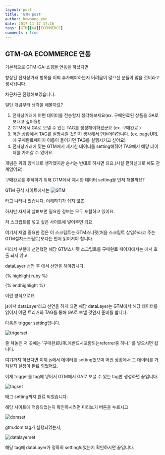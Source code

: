 ```yaml
---
layout: post
title: 'GTM post'
author: hawoong.yun
date: 2017-11-17 17:16
tags: [GTM][GA][ECOMMERCE]
comments : true
---
```


## GTM-GA ECOMMERCE 연동

기본적으로 GTM-GA-쇼핑몰 연동을 하셨다면

향상된 전자상거래 항목을 어찌 추가해야하는지 어려움이 많으신 분들이 많을 것이라고 생각됩니다.

차근차근 진행해보겠습니다.

일단 개념부터 생각을 해볼까요?

1. 전자상거래에 어떤 데이터를 전송할지 생각해보세요(ex. 구매완료된 상품을 GA로 보내고 싶어요!)
2. GTM에서 GA로 보낼 수 있는 TAG를 생성해야하겠군요 (ex. 구매완료 )
3. 어떤 상황에서 TAG를 실행시킬 것인지 생각해서 만들어야합니다. (ex. pageURL에 구매완료페이지 이름이 들어가면 TAG를 실행시키고 싶어요)
4. 전자상거래에 맞는 GTM에서 제시한 데이터를 setting해줘야 TAG에서 해당 데이터를 가져갈 수 있어요.


개념은 위의 양식대로 생각했지만 순서는 반대로 하시면 되요.(사실 편하신대로 해도 관계없어요)

구매완료를 추적하기 위해 GTM에서 제시한 데이터 setting을 먼저 해볼까요?

GTM 공식 사이트에서는
![GTM](hawoong12.github.io/images/gtm-ga_measuring_purchases.png)


라고 나타나 있습니다. 이해하기가 쉽지 않죠.

하지만 자세히 살펴보면 필요한 정보는 모두 포함하고 있어요.

저 스크립트를 넣고 싶은 사이트에 넣어주면 되요.

여기서 제일 중요한 점은 이 스크립트는 GTM스니펫(처음 스크립트 삽입하라고 주는 GTM설치스크립트)보다는 먼저 읽어져야 합니다.

따라서 <head>부분에 선언했던 해당 GTM스니펫 스크립트를 구매완료 페이지에서는 <head>에서 호출 되지 않고

dataLayer 선언 후 <body>에서 선언을 해야합니다.

{% highlight ruby %}<head>
	<!-- Google Tag Manager -->
	<script>
	if((document.URL).indexOf('구매완료URL에반드시포함되는referrer중 하나') < 0){
		(function(w,d,s,l,i){w[l]=w[l]||[];w[l].push({'gtm.start':
		new Date().getTime(),event:'gtm.js'});var f=d.getElementsByTagName(s)[0],
		j=d.createElement(s),dl=l!='dataLayer'?'&l='+l:'';j.async=true;j.src=
		'https://www.googletagmanager.com/gtm.js?id='+i+dl;f.parentNode.insertBefore(j,f);
		})(window,document,'script','dataLayer','asldhfasdfkaj(GTMid들어가는곳)');
	}
	</script>
	<!-- End Google Tag Manager -->
</head>

<body>
	<script>
	var dataLayer = new Array();
	dataLayer.push({'ecommerce': {
    'purchase': {
      'actionField': {
        'id': 'T12345',                         // Transaction ID. Required for purchases and refunds.
        'affiliation': 'Online Store',
        'revenue': '35.43',                     // Total transaction value (incl. tax and shipping)
        'tax':'4.90',
        'shipping': '5.99',
        'coupon': 'SUMMER_SALE'
      },
      'products': [{                            // List of productFieldObjects.
        'name': 'Triblend Android T-Shirt',     // Name or ID is required.
        'id': '12345',
        'price': '15.25',
        'brand': 'Google',
        'category': 'Apparel',
        'variant': 'Gray',
        'quantity': 1,
        'coupon': ''                            // Optional fields may be omitted or set to empty string.
       },
       {
        'name': 'Donut Friday Scented T-Shirt',
        'id': '67890',
        'price': '33.75',
        'brand': 'Google',
        'category': 'Apparel',
        'variant': 'Black',
        'quantity': 1
       }]
    }
  }});

		(function(w,d,s,l,i){w[l]=w[l]||[];w[l].push({'gtm.start':
		new Date().getTime(),event:'gtm.js'});var f=d.getElementsByTagName(s)[0],
		j=d.createElement(s),dl=l!='dataLayer'?'&l='+l:'';j.async=true;j.src=
		'https://www.googletagmanager.com/gtm.js?id='+i+dl;f.parentNode.insertBefore(j,f);
		})(window,document,'script','dataLayer','asldhfasdfkaj(GTM-id들어가는곳)');
  </script>
</body>

{% endhighlight %}

이런 방식으로요.

js에서 dataLayer라고 선언을 하게 되면 해당 dataLayer는 GTM에서 해당 데이터를 읽어서 어떤 트리거와 TAG를 통해 GA로 보낼 것인지 준비를 합니다.

다음은 trigger setting입니다.

![trigerset](hawoong12.github.io/images/trrigersetting.png)

줄 쳐놓은 저 곳에는 '구매완료URL에반드시포함되는referrer중 하나.' 를 넣으시면 됩니다.

여기까지 하셨다면 이제 js에서 데이터를 setting했으며 어떤 상황에서 그 데이터를 가져갈지 설정이 완료 되었어요.

이제 trigger를 tag에 넣어서 GTM에서 GA로 보낼 수 있는 tag만 생성하면 끝입니다.

![tagset](hawoong12.github.io/images/tagsetting.png)

태그 setting까지 완료 되었습니다.

해당 사이트에 적용되었는지 확인하시려면 미리보기 버튼을 누르시고

![domset](hawoong12.github.io/images/ecommerce_dom.png)

gtm.dom tag가 실행되었는지,

![datalayerset](hawoong12.github.io/images/ecommerce_dataLayer.png)

해당 tag에 dataLayer가 정확히 setting되었는지 확인하시면 끝입니다.
